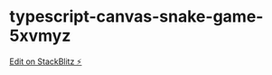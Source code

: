 # typescript-canvas-snake-game-5xvmyz

[Edit on StackBlitz ⚡️](https://stackblitz.com/edit/typescript-canvas-snake-game-5xvmyz)